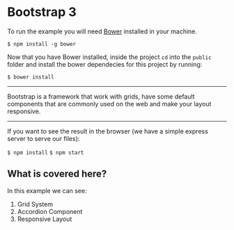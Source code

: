 # Bootstrap 3

To run the example you will need [Bower](https://bower.io/) installed in your machine.

`$ npm install -g bower`

Now that you have Bower installed, inside the project `cd` into the `public` folder and install the bower dependecies
for this project by running:

`$ bower install`

---

Bootstrap is a framework that work with grids, have some default components that are commonly used on the web and
make your layout responsive.

---

If you want to see the result in the browser (we have a simple express server to serve our files):

`$ npm install`
`$ npm start`

## What is covered here?

In this example we can see:

1. Grid System
2. Accordion Component
3. Responsive Layout
